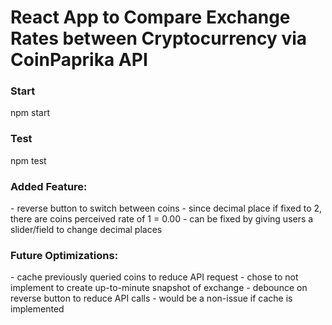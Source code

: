 <h1>React App to Compare Exchange Rates between Cryptocurrency via CoinPaprika API</h1>

<h3>Start</h3>
<p>npm start</p>

<h3>Test</h3>
<p>npm test</p>

<h3>Added Feature:</h3>
- reverse button to switch between coins
  - since decimal place if fixed to 2, there are coins perceived rate of 1 = 0.00
  - can be fixed by giving users a slider/field to change decimal places

<h3>Future Optimizations:</h3>
- cache previously queried coins to reduce API request
  - chose to not implement to create up-to-minute snapshot of exchange 
- debounce on reverse button to reduce API calls
  - would be a non-issue if cache is implemented
